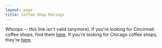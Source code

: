```yaml
---
layout: page
title: Coffee Shop Ratings
---
```


Whoops -- this link isn't valid (anymore).
If you're looking for Cincinnati coffee shops, find them [here](cincinnati).
If you're looking for Chicago coffee shops, they're [here](chicago).
